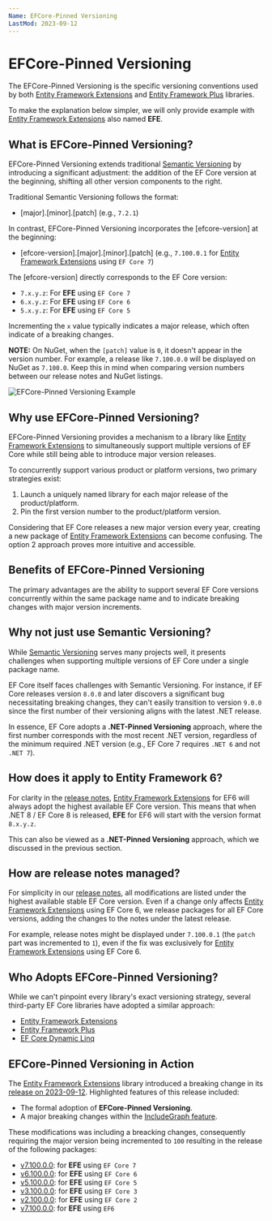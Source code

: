 ```yaml
---
Name: EFCore-Pinned Versioning
LastMod: 2023-09-12
---
```


# EFCore-Pinned Versioning

The EFCore-Pinned Versioning is the specific versioning conventions used by both [Entity Framework Extensions](https://entityframework-extensions.net/) and [Entity Framework Plus](https://entityframework-plus.net/) libraries.

To make the explanation below simpler, we will only provide example with [Entity Framework Extensions](https://entityframework-extensions.net/) also named **EFE**.

## What is EFCore-Pinned Versioning?

EFCore-Pinned Versioning extends traditional [Semantic Versioning](https://semver.org/) by introducing a significant adjustment: the addition of the EF Core version at the beginning, shifting all other version components to the right.

Traditional Semantic Versioning follows the format:

- [major].[minor].[patch] (e.g., `7.2.1`)

In contrast, EFCore-Pinned Versioning incorporates the [efcore-version] at the beginning:

- [efcore-version].[major].[minor].[patch] (e.g., `7.100.0.1` for [Entity Framework Extensions](https://entityframework-extensions.net/) using `EF Core 7`)

The [efcore-version] directly corresponds to the EF Core version:

- `7.x.y.z`: For **EFE** using `EF Core 7` 
- `6.x.y.z`: For **EFE** using `EF Core 6` 
- `5.x.y.z`: For **EFE** using `EF Core 5` 

Incrementing the `x` value typically indicates a major release, which often indicate of a breaking changes.

**NOTE:** On NuGet, when the `[patch]` value is `0`, it doesn't appear in the version number. For example, a release like `7.100.0.0` will be displayed on NuGet as `7.100.0`. Keep this in mind when comparing version numbers between our release notes and NuGet listings.

<img src="https://raw.githubusercontent.com/zzzprojects/docs/master/entityframework-extensions.net/images/efcore-pinned-versioning-example.png" alt="EFCore-Pinned Versioning Example" loading="lazy">

## Why use EFCore-Pinned Versioning?

EFCore-Pinned Versioning provides a mechanism to a library like [Entity Framework Extensions](https://entityframework-extensions.net/) to simultaneously support multiple versions of EF Core while still being able to introduce major version releases.

To concurrently support various product or platform versions, two primary strategies exist:

1. Launch a uniquely named library for each major release of the product/platform.
2. Pin the first version number to the product/platform version.

Considering that EF Core releases a new major version every year, creating a new package of [Entity Framework Extensions](https://entityframework-extensions.net/) can become confusing. The option 2 approach proves more intuitive and accessible.

## Benefits of EFCore-Pinned Versioning

The primary advantages are the ability to support several EF Core versions concurrently within the same package name and to indicate breaking changes with major version increments.

## Why not just use Semantic Versioning?

While [Semantic Versioning](https://semver.org/) serves many projects well, it presents challenges when supporting multiple versions of EF Core under a single package name.

EF Core itself faces challenges with Semantic Versioning. For instance, if EF Core releases version `8.0.0` and later discovers a significant bug necessitating breaking changes, they can't easily transition to version `9.0.0` since the first number of their versioning aligns with the latest .NET release.

In essence, EF Core adopts a **.NET-Pinned Versioning** approach, where the first number corresponds with the most recent .NET version, regardless of the minimum required .NET version (e.g., EF Core 7 requires `.NET 6` and not `.NET 7`).

## How does it apply to Entity Framework 6?

For clarity in the [release notes](https://github.com/zzzprojects/EntityFramework-Extensions/releases), [Entity Framework Extensions](https://entityframework-extensions.net/) for EF6 will always adopt the highest available EF Core version. This means that when .NET 8 / EF Core 8 is released, **EFE** for EF6 will start with the version format `8.x.y.z`.

This can also be viewed as a **.NET-Pinned Versioning** approach, which we discussed in the previous section.

## How are release notes managed?

For simplicity in our [release notes](https://github.com/zzzprojects/EntityFramework-Extensions/releases), all modifications are listed under the highest available stable EF Core version. Even if a change only affects [Entity Framework Extensions](https://entityframework-extensions.net/) using EF Core 6, we release packages for all EF Core versions, adding the changes to the notes under the latest release.

For example, release notes might be displayed under `7.100.0.1` (the `patch` part was incremented to `1`), even if the fix was exclusively for [Entity Framework Extensions](https://entityframework-extensions.net/) using EF Core 6.

## Who Adopts EFCore-Pinned Versioning?

While we can't pinpoint every library's exact versioning strategy, several third-party EF Core libraries have adopted a similar approach:

- [Entity Framework Extensions](https://www.nuget.org/packages/Z.EntityFramework.Extensions.EFCore)
- [Entity Framework Plus](https://www.nuget.org/packages/Z.EntityFramework.Plus.EFCore)
- [EF Core Dynamic Linq](https://www.nuget.org/packages/Microsoft.EntityFrameworkCore.DynamicLinq)

## EFCore-Pinned Versioning in Action

The [Entity Framework Extensions](https://entityframework-extensions.net/) library introduced a breaking change in its [release on 2023-09-12](https://github.com/zzzprojects/EntityFramework-Extensions/releases/tag/7.100.0). Highlighted features of this release included:

- The formal adoption of **EFCore-Pinned Versioning**.
- A major breaking changes within the [IncludeGraph feature](https://entityframework-extensions.net/include-graph).

These modifications was including a breacking changes, consequently requiring the major version being incremented to `100` resulting in the release of the following packages:

- [v7.100.0.0](https://www.nuget.org/packages/Z.EntityFramework.Extensions.EFCore/7.100.0.0): for **EFE** using `EF Core 7`
- [v6.100.0.0](https://www.nuget.org/packages/Z.EntityFramework.Extensions.EFCore/6.100.0.0): for **EFE** using `EF Core 6`
- [v5.100.0.0](https://www.nuget.org/packages/Z.EntityFramework.Extensions.EFCore/5.100.0.0): for **EFE** using `EF Core 5`
- [v3.100.0.0](https://www.nuget.org/packages/Z.EntityFramework.Extensions.EFCore/3.100.0.0): for **EFE** using `EF Core 3`
- [v2.100.0.0](https://www.nuget.org/packages/Z.EntityFramework.Extensions.EFCore/2.100.0.0): for **EFE** using `EF Core 2`
- [v7.100.0.0](https://www.nuget.org/packages/Z.EntityFramework.Extensions/7.100.0.0): for **EFE** using `EF6`